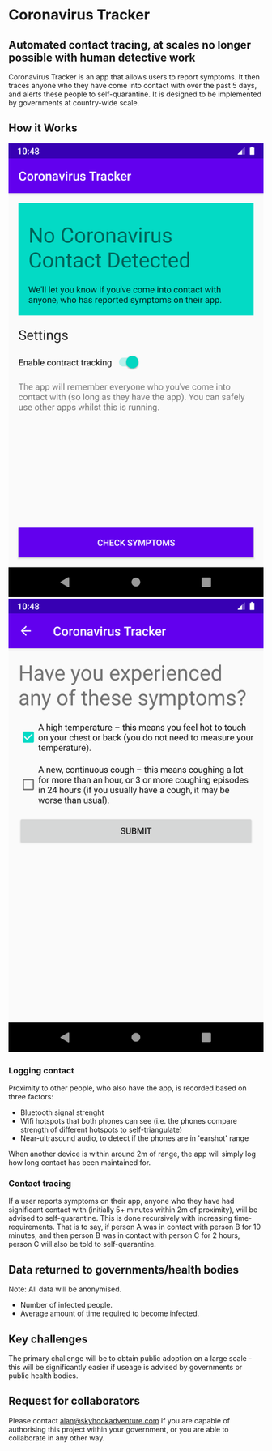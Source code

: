 # Coronavirus Tracker

## Automated contact tracing, at scales no longer possible with human detective work

Coronavirus Tracker is an app that allows users to report symptoms. It then traces anyone who they have come into contact with over the past 5 days, and alerts these people to self-quarantine. It is designed to be implemented by governments at country-wide scale.

## How it Works

![App home screen informs user of potential contact & tracks their contact.](./pitch/images/android-home.png?s=100)
![App allows users to check their symptoms.](./pitch/images/android-symptoms.png?s=100)

### Logging contact

Proximity to other people, who also have the app, is recorded based on three factors:
- Bluetooth signal strenght
- Wifi hotspots that both phones can see (i.e. the phones compare strength of different hotspots to self-triangulate)
- Near-ultrasound audio, to detect if the phones are in 'earshot' range

When another device is within around 2m of range, the app will simply log how long contact has been maintained for.

### Contact tracing

If a user reports symptoms on their app, anyone who they have had significant contact with (initially 5+ minutes within 2m of proximity), will be advised to self-quarantine. This is done recursively with increasing time-requirements. That is to say, if person A was in contact with person B for 10 minutes, and then person B was in contact with person C for 2 hours, person C will also be told to self-quarantine.

## Data returned to governments/health bodies

Note: All data will be anonymised.

- Number of infected people.
- Average amount of time required to become infected.

## Key challenges

The primary challenge will be to obtain public adoption on a large scale - this will be significantly easier if useage is advised by governments or public health bodies.

## Request for collaborators

Please contact alan@skyhookadventure.com if you are capable of authorising this project within your government, or you are able to collaborate in any other way.